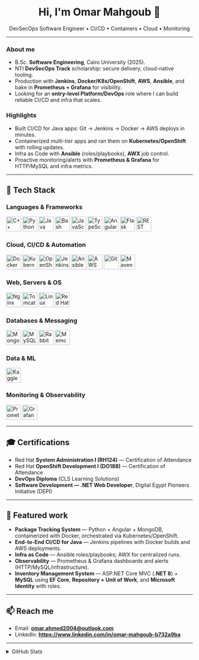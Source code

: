 <h1 align="center">Hi, I'm Omar Mahgoub 👋</h1>
<p align="center">
  DevSecOps Software Engineer • CI/CD • Containers • Cloud • Monitoring
</p>

---

### About me
- B.Sc. **Software Engineering**, Cairo University (2025).  
- NTI **DevSecOps Track** scholarship: secure delivery, cloud-native tooling.  
- Production with **Jenkins**, **Docker/K8s/OpenShift**, **AWS**, **Ansible**, and bake in **Prometheus + Grafana** for visibility.  
- Looking for an **entry-level Platform/DevOps** role where I can build reliable CI/CD and infra that scales.

### Highlights
- Built CI/CD for Java apps: Git → Jenkins → Docker → AWS deploys in minutes.  
- Containerized multi-tier apps and ran them on **Kubernetes/OpenShift** with rolling updates.  
- Infra as Code with **Ansible** (roles/playbooks), **AWX** job control.  
- Proactive monitoring/alerts with **Prometheus & Grafana** for HTTP/MySQL and infra metrics.

---

## 🧰 Tech Stack

### Languages & Frameworks
<p>
  <img alt="C++"          title="C++"          height="40" src="https://cdn.jsdelivr.net/gh/devicons/devicon@2.16.0/icons/cplusplus/cplusplus-original.svg" />
  <img alt="Python"       title="Python"       height="40" src="https://cdn.jsdelivr.net/gh/devicons/devicon/icons/python/python-original.svg" />
  <img alt="Java"         title="Java"         height="40" src="https://cdn.jsdelivr.net/gh/devicons/devicon/icons/java/java-original.svg" />
  <img alt="Bash"         title="Bash"         height="40" src="https://cdn.jsdelivr.net/gh/devicons/devicon/icons/bash/bash-original.svg" />
  <img alt="JavaScript"   title="JavaScript"   height="40" src="https://cdn.jsdelivr.net/gh/devicons/devicon/icons/javascript/javascript-original.svg" />
  <img alt="TypeScript"   title="TypeScript"   height="40" src="https://cdn.jsdelivr.net/gh/devicons/devicon/icons/typescript/typescript-original.svg" />
  <img alt="Angular"      title="Angular"      height="40" src="https://cdn.jsdelivr.net/gh/devicons/devicon/icons/angularjs/angularjs-original.svg" />
  <img alt="Flask"        title="Flask"        height="40" src="https://cdn.simpleicons.org/flask" />
  <img alt="REST API (Swagger/OpenAPI)" title="REST API (Swagger/OpenAPI)" height="40" src="https://cdn.simpleicons.org/swagger" />
</p>

### Cloud, CI/CD & Automation
<p>
  <img alt="Docker"             title="Docker"             height="40" src="https://cdn.jsdelivr.net/gh/devicons/devicon/icons/docker/docker-original.svg" />
  <img alt="Kubernetes"         title="Kubernetes"         height="40" src="https://cdn.jsdelivr.net/gh/devicons/devicon/icons/kubernetes/kubernetes-plain.svg" />
  <img alt="OpenShift"          title="Red Hat OpenShift"  height="40" src="https://cdn.simpleicons.org/redhatopenshift" />
  <img alt="Jenkins"            title="Jenkins"            height="40" src="https://cdn.jsdelivr.net/gh/devicons/devicon/icons/jenkins/jenkins-original.svg" />
  <img alt="Ansible"            title="Ansible"            height="40" src="https://cdn.jsdelivr.net/gh/devicons/devicon/icons/ansible/ansible-original.svg" />
  <img alt="AWS"                title="Amazon Web Services"height="40" src="https://cdn.jsdelivr.net/gh/devicons/devicon@latest/icons/amazonwebservices/amazonwebservices-original-wordmark.svg" />
  <img alt="Git"                title="Git"                height="40" src="https://cdn.jsdelivr.net/gh/devicons/devicon/icons/git/git-original.svg" />
  <img alt="Maven"              title="Apache Maven"       height="40" src="https://cdn.simpleicons.org/apachemaven" />
</p>

### Web, Servers & OS
<p>
  <img alt="Nginx"              title="Nginx"              height="40" src="https://cdn.jsdelivr.net/gh/devicons/devicon/icons/nginx/nginx-original.svg" />
  <img alt="Tomcat"             title="Apache Tomcat"      height="40" src="https://cdn.jsdelivr.net/gh/devicons/devicon/icons/tomcat/tomcat-original.svg" />
  <img alt="Linux"              title="Linux"              height="40" src="https://cdn.jsdelivr.net/gh/devicons/devicon/icons/linux/linux-original.svg" />
  <img alt="Red Hat"            title="Red Hat"            height="40" src="https://cdn.jsdelivr.net/gh/devicons/devicon/icons/redhat/redhat-original.svg" />
</p>

### Databases & Messaging
<p>
  <img alt="MongoDB"            title="MongoDB"            height="40" src="https://cdn.jsdelivr.net/gh/devicons/devicon/icons/mongodb/mongodb-original.svg" />
  <img alt="MySQL"              title="MySQL"              height="40" src="https://cdn.jsdelivr.net/gh/devicons/devicon/icons/mysql/mysql-original.svg" />
  <img alt="RabbitMQ"           title="RabbitMQ"           height="40" src="https://cdn.jsdelivr.net/gh/devicons/devicon@2.16.0/icons/rabbitmq/rabbitmq-original.svg" />
  <img alt="Memcached" title="Memcached" height="40"
     src="https://cdn.jsdelivr.net/gh/devicons/devicon@latest/icons/memcached/memcached-original.svg" />
</p>

### Data & ML
<p>
  <img alt="Kaggle"             title="Kaggle"             height="40" src="https://cdn.simpleicons.org/kaggle" />
</p>

### Monitoring & Observability
<p>
  <img alt="Prometheus"         title="Prometheus"         height="40" src="https://cdn.jsdelivr.net/gh/devicons/devicon/icons/prometheus/prometheus-original.svg" />
  <img alt="Grafana"            title="Grafana"            height="40" src="https://cdn.jsdelivr.net/gh/devicons/devicon/icons/grafana/grafana-original.svg" />
</p>

---

## 🎓 Certifications
- Red Hat **System Administration I (RH124)** — Certification of Attendance  
- Red Hat **OpenShift Development I (DO188)** — Certification of Attendance  
- **DevOps Diploma** (CLS Learning Solutions)  
- **Software Development — .NET Web Developer**, Digital Egypt Pioneers Initiative (DEPI)  
---

## 🧪 Featured work  
- **Package Tracking System** — Python + Angular + MongoDB, containerized with Docker, orchestrated via Kubernetes/OpenShift.  
- **End-to-End CI/CD for Java** — Jenkins pipelines with Docker builds and AWS deployments.  
- **Infra as Code** — Ansible roles/playbooks; AWX for centralized runs.  
- **Observability** — Prometheus & Grafana dashboards and alerts (HTTP/MySQL/infrastructure).
- **Inventory Management System** — ASP.NET Core MVC (**.NET 8**) + **MySQL** using **EF Core**, **Repository + Unit of Work**, and **Microsoft Identity** with roles.  
---

## 📫 Reach me
- Email: **omar.ahmed2004@outlook.com**  
- LinkedIn: **https://www.linkedin.com/in/omar-mahgoub-b732a9ba**  
---

<details>
<summary>GitHub Stats</summary>

<p>
  <img src="https://github-readme-stats.vercel.app/api?username=omarmahgoubb&show_icons=true&include_all_commits=true" height="160" />
  <img src="https://github-readme-stats.vercel.app/api/top-langs/?username=omarmahgoubb&layout=compact" height="160" />
</p>

</details>
